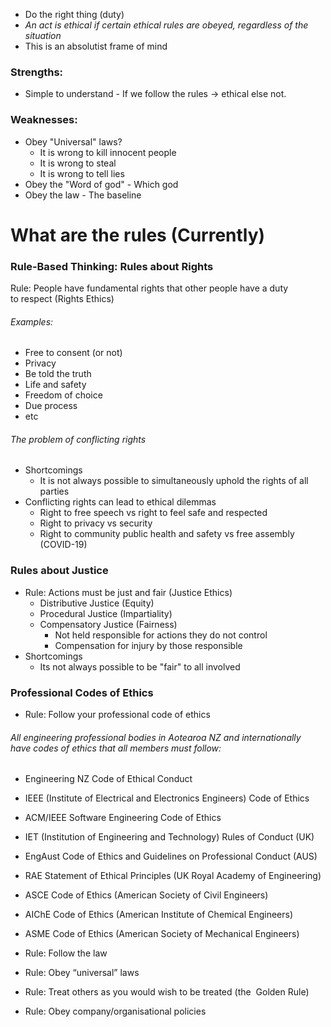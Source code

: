 
- Do the right thing (duty) 
- *An act is ethical if certain ethical rules are obeyed, regardless of the situation*
- This is an absolutist frame of mind
### Strengths:
- Simple to understand - If we follow the rules -> ethical else not.
### Weaknesses:
- Obey "Universal" laws?
	- It is wrong to kill innocent people
	- It is wrong to steal
	- It is wrong to tell lies
- Obey the "Word of god" - Which god
- Obey the law - The baseline
# What are the rules (Currently)

### Rule‐Based Thinking: Rules about Rights
Rule: People have fundamental rights that other people have a duty to respect (Rights Ethics) 
###### Examples:
- Free to consent (or not)
- Privacy
- Be told the truth
- Life and safety
- Freedom of choice
- Due process
- etc
###### The problem of conflicting rights
- Shortcomings
	- It is not always possible to simultaneously uphold the rights of all parties
- Conflicting rights can lead to ethical dilemmas
	- Right to free speech vs right to feel safe and respected
	- Right to privacy vs security
	- Right to community public health and safety vs free assembly (COVID-19)




### Rules about Justice
- Rule: Actions must be just and fair (Justice Ethics) 
	- Distributive Justice (Equity)
	- Procedural Justice (Impartiality)
	- Compensatory Justice (Fairness)
		- Not held responsible for actions they do not control
		- Compensation for injury by those responsible
- Shortcomings
	- Its not always possible to be "fair" to all involved


### Professional Codes of Ethics
- Rule: Follow your professional code of ethics 
###### All engineering professional bodies in Aotearoa NZ and internationally  have codes of ethics that all members must follow: 
- Engineering NZ Code of Ethical Conduct 
- IEEE (Institute of Electrical and Electronics Engineers) Code of Ethics 
- ACM/IEEE Software Engineering Code of Ethics 
- IET (Institution of Engineering and Technology) Rules of Conduct (UK)  
- EngAust Code of Ethics and Guidelines on Professional Conduct (AUS) 
- RAE Statement of Ethical Principles (UK Royal Academy of Engineering) 
- ASCE Code of Ethics (American Society of Civil Engineers) 
- AIChE Code of Ethics (American Institute of Chemical Engineers) 
- ASME Code of Ethics (American Society of Mechanical Engineers)



- Rule: Follow the law 
- Rule: Obey “universal” laws 
- Rule: Treat others as you would wish to be treated (the  Golden Rule) 
- Rule: Obey company/organisational policies
